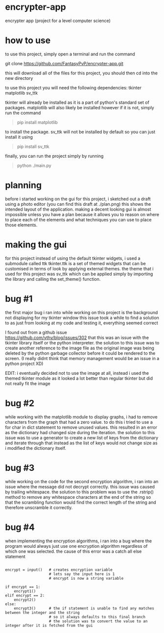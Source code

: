 # encrypter-app
encrypter app (project for a level computer science)

# how to use

to use this project, simply open a terminal and run the command

git clone https://github.com/FantasyPvP/encrypter-app.git

this will download all of the files for this project, you should then cd into the new directory

to use this project you will need the following dependencies:
tkinter
matplotlib
sv_ttk

tkinter will already be installed as it is a part of python's standard set of packages.
matplotlib will also likely be installed however if it is not, simply run the command

> pip install matplotlib

to install the package.
sv_ttk will not be installed by default so you can just install it using 

> pip install sv_ttk 

finally, you can run the project simply by running 

> python ./main.py

# planning

before i started working on the gui for this project, i sketched out a draft using a photo editor
(you can find this draft at ./plan.png) 
this shows the intended layout of the application. 
making a decent looking gui is almost impossible unless you have a plan because it allows you to reason
on where to place each of the elements and what techniques you can use to place those elements.

# making the gui

for this project instead of using the default tkinter widgets, i used a submodule called ttk
tkinter.ttk is a set of themed widgets that can be customised in terms of look by applying external themes. the theme
that i used for this project was sv_ttk which can be applied simply by importing the library and
calling the set_theme() function.


# bug #1

the first major bug i ran into while working on this project is the background not displaying for my tkinter window
this issue took a while to find a solution to as just from looking at my code and testing it, everything seemed correct

I found out from a github issue  
https://github.com/ythy/blog/issues/302 
that this was an issue with the tkinter library itself or the python interpreter. the solution to this issue was to create another reference
to the image file as the original image was being deleted by the python garbage collector 
before it could be rendered to the screen. (I really didnt think that memory management would be an issue in a python project XD)

EDIT: i eventually decided not to use the image at all, instead i used the themed tkinter module as it looked a lot
better than regular tkinter but did not really fit the image

# bug #2

while working with the matplotlib module to display graphs, i had to remove characters from the graph that had a zero value. to do this i tried to use a for char in dict statement to remove unused values. this resulted in an error as the dictionary had changed size during the iteration. 
the solution to this issue was to use a generator to create a new list of keys from the dictionary and iterate through that instead as the list of keys would not change size as i modified the dictionary itself. 

# bug #3

while working on the code for the second encryption algorithm, i ran into an issue where the message did not decrypt correctly. this issue was caused by trailing whitespace.
the solution to this problem was to use the .rstrip() method to remove any whitespace characters at the end of the string so that the 
scrambling function would find the correct length of the string and therefore unscramble it correctly.

# bug #4

when implementing the encryption algorithms, i ran into a bug where the program would always just use one
encryption algorithm regardless of which one was selected. the cause of this error was a catch all else statement

```{python}

encrypt = input()   # creates encryption variable
                    # lets say the input here is 1
                    # encrypt is now a string variable

if encrypt == 1:
    encrypt1()
elif encrypt == 2:
    encrypt2()
else:
    encrypt3()      # the if statement is unable to find any matches between the integer and the string
                    # so it always defaults to this final branch
                    # the solution was to convert the value to an integer after it is fetched from the gui
```